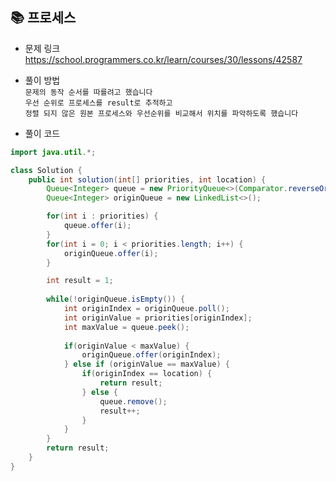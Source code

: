 
## 📚 프로세스
- 문제 링크
  <br /> https://school.programmers.co.kr/learn/courses/30/lessons/42587
  
- 풀이 방법
  <br /> `문제의 동작 순서를 따를려고 했습니다`
  <br /> `우선 순위로 프로세스를 result로 추적하고`
  <br /> `정렬 되지 않은 원본 프로세스와 우선순위를 비교해서 위치를 파악하도록 했습니다`
  
- 풀이 코드
```java
import java.util.*;

class Solution {
    public int solution(int[] priorities, int location) {
        Queue<Integer> queue = new PriorityQueue<>(Comparator.reverseOrder());
        Queue<Integer> originQueue = new LinkedList<>();

        for(int i : priorities) {
            queue.offer(i);
        }
        for(int i = 0; i < priorities.length; i++) {
            originQueue.offer(i);
        }

        int result = 1;
        
        while(!originQueue.isEmpty()) {
            int originIndex = originQueue.poll();
            int originValue = priorities[originIndex];
            int maxValue = queue.peek();
            
            if(originValue < maxValue) {
                originQueue.offer(originIndex);
            } else if (originValue == maxValue) {
                if(originIndex == location) {
                    return result;
                } else {
                    queue.remove();
                    result++;
                }
            }
        }
        return result;
    }
}
``` 
